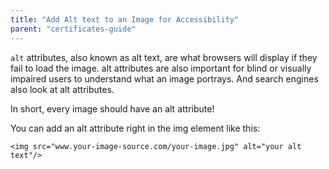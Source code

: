 ```yaml
---
title: "Add Alt text to an Image for Accessibility"
parent: "certificates-guide"
---
```


`alt` attributes, also known as alt text, are what browsers will display if they fail to load the image. alt attributes are also important for blind or visually impaired users to understand what an image portrays. And search engines also look at alt attributes.

In short, every image should have an alt attribute!

You can add an alt attribute right in the img element like this:

    <img src="www.your-image-source.com/your-image.jpg" alt="your alt text"/>
